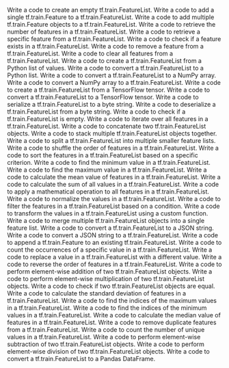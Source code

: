Write a code to create an empty tf.train.FeatureList.
Write a code to add a single tf.train.Feature to a tf.train.FeatureList.
Write a code to add multiple tf.train.Feature objects to a tf.train.FeatureList.
Write a code to retrieve the number of features in a tf.train.FeatureList.
Write a code to retrieve a specific feature from a tf.train.FeatureList.
Write a code to check if a feature exists in a tf.train.FeatureList.
Write a code to remove a feature from a tf.train.FeatureList.
Write a code to clear all features from a tf.train.FeatureList.
Write a code to create a tf.train.FeatureList from a Python list of values.
Write a code to convert a tf.train.FeatureList to a Python list.
Write a code to convert a tf.train.FeatureList to a NumPy array.
Write a code to convert a NumPy array to a tf.train.FeatureList.
Write a code to create a tf.train.FeatureList from a TensorFlow tensor.
Write a code to convert a tf.train.FeatureList to a TensorFlow tensor.
Write a code to serialize a tf.train.FeatureList to a byte string.
Write a code to deserialize a tf.train.FeatureList from a byte string.
Write a code to check if a tf.train.FeatureList is empty.
Write a code to iterate over all features in a tf.train.FeatureList.
Write a code to concatenate two tf.train.FeatureList objects.
Write a code to stack multiple tf.train.FeatureList objects together.
Write a code to split a tf.train.FeatureList into multiple smaller feature lists.
Write a code to shuffle the order of features in a tf.train.FeatureList.
Write a code to sort the features in a tf.train.FeatureList based on a specific criterion.
Write a code to find the minimum value in a tf.train.FeatureList.
Write a code to find the maximum value in a tf.train.FeatureList.
Write a code to calculate the mean value of features in a tf.train.FeatureList.
Write a code to calculate the sum of all values in a tf.train.FeatureList.
Write a code to apply a mathematical operation to all features in a tf.train.FeatureList.
Write a code to normalize the values in a tf.train.FeatureList.
Write a code to filter the features in a tf.train.FeatureList based on a condition.
Write a code to transform the values in a tf.train.FeatureList using a custom function.
Write a code to merge multiple tf.train.FeatureList objects into a single feature list.
Write a code to convert a tf.train.FeatureList to a JSON string.
Write a code to convert a JSON string to a tf.train.FeatureList.
Write a code to append a tf.train.Feature to an existing tf.train.FeatureList.
Write a code to count the occurrences of a specific value in a tf.train.FeatureList.
Write a code to replace a value in a tf.train.FeatureList with a different value.
Write a code to reverse the order of features in a tf.train.FeatureList.
Write a code to perform element-wise addition of two tf.train.FeatureList objects.
Write a code to perform element-wise multiplication of two tf.train.FeatureList objects.
Write a code to check if two tf.train.FeatureList objects are equal.
Write a code to calculate the standard deviation of features in a tf.train.FeatureList.
Write a code to find the indices of the maximum values in a tf.train.FeatureList.
Write a code to find the indices of the minimum values in a tf.train.FeatureList.
Write a code to calculate the median value of features in a tf.train.FeatureList.
Write a code to remove duplicate features from a tf.train.FeatureList.
Write a code to count the number of unique values in a tf.train.FeatureList.
Write a code to perform element-wise subtraction of two tf.train.FeatureList objects.
Write a code to perform element-wise division of two tf.train.FeatureList objects.
Write a code to convert a tf.train.FeatureList to a Pandas DataFrame.